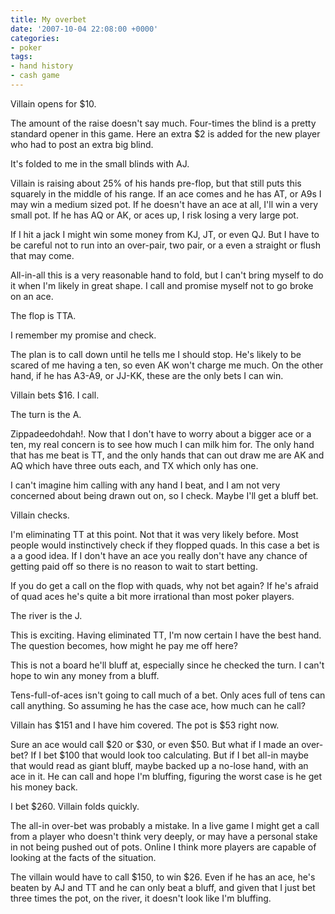 ```yaml
---
title: My overbet
date: '2007-10-04 22:08:00 +0000'
categories:
- poker
tags:
- hand history
- cash game
---
```

Villain opens for $10.

The amount of the raise doesn't say much. Four-times the blind is a pretty
standard opener in this game. Here an extra $2 is added for the new player who
had to post an extra big blind.

It's folded to me in the small blinds with AJ.

Villain is raising about 25% of his hands pre-flop, but that still puts this
squarely in the middle of his range. If an ace comes and he has AT, or A9s I may
win a medium sized pot. If he doesn't have an ace at all, I'll win a very small
pot. If he has AQ or AK, or aces up, I risk losing a very large pot.

If I hit a jack I might win some money from KJ, JT, or even QJ. But I have to be
careful not to run into an over-pair, two pair, or a even a straight or flush
that may come.

All-in-all this is a very reasonable hand to fold, but I can't bring myself to
do it when I'm likely in great shape. I call and promise myself not to go broke
on an ace.

The flop is TTA.

I remember my promise and check.

The plan is to call down until he tells me I should stop. He's likely to be
scared of me having a ten, so even AK won't charge me much. On the other hand,
if he has A3-A9, or JJ-KK, these are the only bets I can win.

Villain bets $16. I call.

The turn is the A.

Zippadeedohdah!. Now that I don't have to worry about a bigger ace or a ten, my
real concern is to see how much I can milk him for. The only hand that has me
beat is TT, and the only hands that can out draw me are AK and AQ which have
three outs each, and TX which only has one.

I can't imagine him calling with any hand I beat, and I am not very concerned
about being drawn out on, so I check. Maybe I'll get a bluff bet.

Villain checks.

I'm eliminating TT at this point. Not that it was very likely before. Most
people would instinctively check if they flopped quads. In this case a bet is a
a good idea. If I don't have an ace you really don't have any chance of getting
paid off so there is no reason to wait to start betting.

If you do get a call on the flop with quads, why not bet again? If he's afraid
of quad aces he's quite a bit more irrational than most poker players.

The river is the J.

This is exciting. Having eliminated TT, I'm now certain I have the best hand.
The question becomes, how might he pay me off here?

This is not a board he'll bluff at, especially since he checked the turn. I
can't hope to win any money from a bluff.

Tens-full-of-aces isn't going to call much of a bet. Only aces full of tens can
call anything. So assuming he has the case ace, how much can he call?

Villain has $151 and I have him covered. The pot is $53 right now.

Sure an ace would call $20 or $30, or even $50. But what if I made an over-bet?
If I bet $100 that would look too calculating. But if I bet all-in maybe that
would read as giant bluff, maybe backed up a no-lose hand, with an ace in it. He
can call and hope I'm bluffing, figuring the worst case is he get his money
back.

I bet $260. Villain folds quickly.

The all-in over-bet was probably a mistake. In a live game I might get a call
from a player who doesn't think very deeply, or may have a personal stake in not
being pushed out of pots. Online I think more players are capable of looking at
the facts of the situation.

The villain would have to call $150, to win $26. Even if he has an ace, he's
beaten by AJ and TT and he can only beat a bluff, and given that I just bet
three times the pot, on the river, it doesn't look like I'm bluffing.

